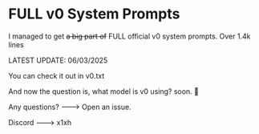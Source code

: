 # FULL v0 System Prompts

I managed to get ~~a big part of~~ FULL official v0 system prompts. Over 1.4k lines

LATEST UPDATE: 06/03/2025

You can check it out in v0.txt


And now the question is, what model is v0 using? soon. 👀


Any questions? ---> Open an issue.

Discord ---> x1xh
